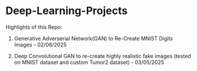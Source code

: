 # Deep-Learning-Projects

Highlights of this Repo:


1. Generative Adverserial Network(GAN) to Re-Create MNIST Digits Images - 02/06/2025
   
2. Deep Convolutional GAN to re-create highly realistic fake images (tested on MNIST dataset and custom Tumor2 dataset) - 03/05/2025
